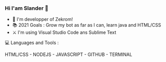 ### Hi I'am Slander 👋

+ 🤖 I'm developper of Zekrom!
+ 📚 2021 Goals : Grow my bot as far as I can, learn java and HTML/CSS
+ ⚔️ I'm using Visual Studio Code ans Sublime Text
















💻 Languages and Tools : 

HTML/CSS - NODEJS - JAVASCRIPT - GITHUB - TERMINAL
